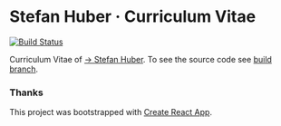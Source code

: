 # Stefan Huber · Curriculum Vitae
[![Build Status](https://travis-ci.org/signalwerk/signalwerk.github.io.svg?branch=build)](https://travis-ci.org/signalwerk/signalwerk.github.io)

Curriculum Vitae of [→ Stefan Huber](https://signalwerk.github.io). To see the source code see [build branch](https://github.com/signalwerk/signalwerk.github.io/tree/build).

### Thanks
This project was bootstrapped with [Create React App](https://github.com/facebook/create-react-app).
